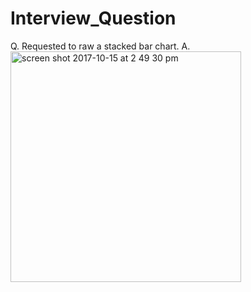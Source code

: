 # Interview_Question

Q. Requested to raw a stacked bar chart.
A. <img width="369" alt="screen shot 2017-10-15 at 2 49 30 pm" src="https://user-images.githubusercontent.com/26288770/31587916-1d4dbcc6-b1b8-11e7-8c41-8ca4a878e4a6.png">

